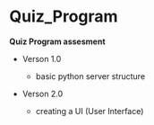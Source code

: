 # Quiz_Program

**Quiz Program assesment**


* Verson 1.0 
  - basic python server structure

* Verson 2.0
  - creating a UI (User Interface)
